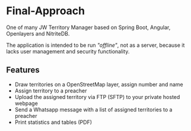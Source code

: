# Final-Approach
One of many JW Territory Manager based on Spring Boot, Angular, Openlayers and NitriteDB.

The application is intended to be run *"offline"*, not as a server, because it lacks user management and security functionality.

## Features
- Draw territories on a OpenStreetMap layer, assign number and name
- Assign territory to a preacher
- Upload the assigned territory via FTP (SFTP) to your private hosted webpage
- Send a Whatsapp message with a list of assigned territories to a preacher
- Print statistics and tables (PDF)
